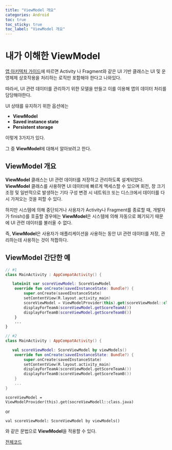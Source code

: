 ```yaml
---
title: "ViewModel 개요"
categories: Android
toc: true
toc_sticky: true
toc_label: "ViewModel 개요"
---
```


# 내가 이해한 ViewModel

[앱 아키텍처 가이드](https://developer.android.com/jetpack/docs/guide)에 따르면 Activity 나 Fragment와 같은 UI 기반 클래스는 UI 및 운영체제 상호작용을 처리하는 로직만 포함해야 한다고 나와있다. 

따라서, UI 관련 데이터를 관리하기 위한 모델을 만들고 이를 이용해 앱의 데이터 처리를 담당해야한다.

UI 상태를 유지하기 위한 옵션에는 

- **ViewModel**
- **Saved instance state**
- **Persistent storage** 

이렇게 3가지가 있다.

그 중 **ViewModel**에 대해서 알아보려고 한다.

## ViewModel 개요

**ViewModel** 클래스는 UI 관련 데이터를 저장하고 관리하도록 설계되었다. **ViewModel** 클래스를 사용하면  UI 데이터에 빠르게 액세스할 수 있으며 회전, 창 크기 조정 및 일반적으로 발생하는 기타 구성 변경 시 네트워크 또는 디스크에서 데이터를 다시 가져오는 것을 피할 수 있다. 

하지만 시스템에 의해 중단되거나 사용자가 Activity나 Fragment를 종료할 때, 개발자가 finish()를 호출할 경우에는 **ViewModel**은 시스템에 의해 자동으로 폐기되기 때문에 UI 관련 데이터를 불러올 수 없다.

즉, **ViewModel**은 사용자가 애플리케이션을 사용하는 동안 UI 관련 데이터를 저장, 관리하는데 사용하는 것이 적합하다.





## ViewModel 간단한 예

```kotlin
// #1
class MainActivity : AppCompatActivity() {

   lateinit var scoreViewModel: ScoreViewModel
    override fun onCreate(savedInstanceState: Bundle?) {
        super.onCreate(savedInstanceState)
        setContentView(R.layout.activity_main)
        scoreViewModel = ViewModelProvider(this).get(scoreViewModel::class.java)
        displayForTeamA(scoreViewModel.getScoreTeamA())
        displayForTeamB(scoreViewModel.getScoreTeamB())
    }
	...
}

// #2
class MainActivity : AppCompatActivity() {

   val scoreViewModel: ScoreViewModel by viewModels()
    override fun onCreate(savedInstanceState: Bundle?) {
        super.onCreate(savedInstanceState)
        setContentView(R.layout.activity_main)
        displayForTeamA(scoreViewModel.getScoreTeamA())
        displayForTeamB(scoreViewModel.getScoreTeamB())
    }
    ...
}

```

`scoreViewModel = ViewModelProvider(this).get(socreViewModell::class.java)`

or

`val scoreViewModel: ScoreViewModel by viewModels()`

와 같은 문법으로 **ViewModel**을 적용할 수 있다.

[전체코드](https://github.com/Simjiyong/ViewmodelSampleApp)

